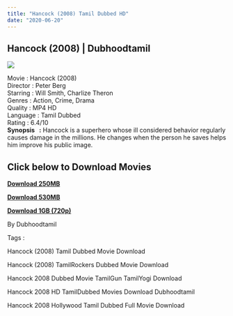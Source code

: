 ```yaml
---
title: "Hancock (2008) Tamil Dubbed HD"
date: "2020-06-20"
---
```


## Hancock (2008) | Dubhoodtamil

[![](https://1.bp.blogspot.com/-Hgl_vn7lCak/Xu2acgxj9gI/AAAAAAAABek/7bxC3Cg4JJMvJSsbWf0rx3wmPqtJ22WngCNcBGAsYHQ/s640/hancock-5d5ecd3db51a3.jpg)](https://1.bp.blogspot.com/-Hgl_vn7lCak/Xu2acgxj9gI/AAAAAAAABek/7bxC3Cg4JJMvJSsbWf0rx3wmPqtJ22WngCNcBGAsYHQ/s1600/hancock-5d5ecd3db51a3.jpg)

  
  
Movie : Hancock (2008)  
Director : Peter Berg  
Starring : Will Smith, Charlize Theron  
Genres : Action, Crime, Drama  
Quality : MP4 HD  
Language : Tamil Dubbed  
Rating : 6.4/10  
**Synopsis   :** Hancock is a superhero whose ill considered behavior regularly causes damage in the millions. He changes when the person he saves helps him improve his public image.  
  
  
  

## Click below to Download Movies

  

**[Download 250MB](https://oncehelp.com/Hancock-250mb)**

**[Download 530MB](https://oncehelp.com/Hancock-530mb)**

**[Download 1GB (720p)](https://oncehelp.com/Hancock-1GB)**

By Dubhoodtamil

  

  

Tags :

  

Hancock (2008) Tamil Dubbed Movie Download

  

Hancock (2008) TamilRockers Dubbed Movie Download

  

Hancock 2008 Dubbed Movie TamilGun TamilYogi Download

  

Hancock 2008 HD TamilDubbed Movies Download Dubhoodtamil

  

Hancock 2008 Hollywood Tamil Dubbed Full Movie Download
